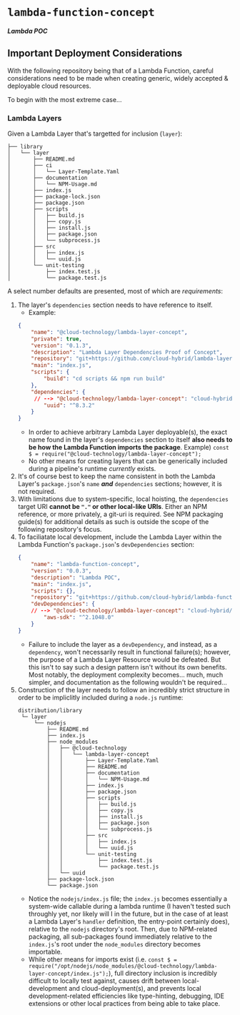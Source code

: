 # `lambda-function-concept` #

***Lambda POC***

## Important Deployment Considerations ##

With the following repository being that of a Lambda Function, careful considerations
need to be made when creating generic, widely accepted & deployable cloud resources.

To begin with the most extreme case...

### Lambda Layers ###

Given a Lambda Layer that's targetted for inclusion (`layer`):

```
├── library
│   └── layer
│       ├── README.md
│       ├── ci
│       │   └── Layer-Template.Yaml
│       ├── documentation
│       │   └── NPM-Usage.md
│       ├── index.js
│       ├── package-lock.json
│       ├── package.json
│       ├── scripts
│       │   ├── build.js
│       │   ├── copy.js
│       │   ├── install.js
│       │   ├── package.json
│       │   └── subprocess.js
│       ├── src
│       │   ├── index.js
│       │   └── uuid.js
│       └── unit-testing
│           ├── index.test.js
│           └── package.test.js
```

A select number defaults are presented, most of which are *requirements*:

1. The layer's `dependencies` section needs to have reference to itself.
    - Example:
    ```json
    {
        "name": "@cloud-technology/lambda-layer-concept",
        "private": true,
        "version": "0.1.3",
        "description": "Lambda Layer Dependencies Proof of Concept",
        "repository": "git+https://github.com/cloud-hybrid/lambda-layer-concept.git",
        "main": "index.js",
        "scripts": {
            "build": "cd scripts && npm run build"
        },
        "dependencies": {
         // --> "@cloud-technology/lambda-layer-concept": "cloud-hybrid/lambda-layer-concept#Development",
            "uuid": "^8.3.2"
        }
    }
    ```
    - In order to achieve arbitrary Lambda Layer deployable(s), the exact name found in the layer's `dependencies` section to itself
    **also needs to be how the Lambda Function imports the package**. Example) `const $ = require("@cloud-technology/lambda-layer-concept");`
    - No other means for creating layers that can be generically included during a pipeline's runtime *currently* exists.
1. It's of course best to keep the name consistent in both the Lambda Layer's `package.json`'s `name` ***and*** `dependencies` sections; however,
   it is not required.
1. With limitations due to system-specific, local hoisting, the `dependencies` target URI **cannot be `"."` or other local-like URIs**. Either an
   NPM reference, or more privately, a git-uri is required. See NPM packaging guide(s) for additional details as such is outside the scope of the
   following repository's focus.
1. To faciliatate local development, include the Lambda Layer within the Lambda Function's `package.json`'s `devDependencies` section:
    ```json
    {
        "name": "lambda-function-concept",
        "version": "0.0.3",
        "description": "Lambda POC",
        "main": "index.js",
        "scripts": {},
        "repository": "git+https://github.com/cloud-hybrid/lambda-function-concept.git",
        "devDependencies": {
        // --> "@cloud-technology/lambda-layer-concept": "cloud-hybrid/lambda-layer-concept#Development",
            "aws-sdk": "^2.1048.0"
        }
    }
    ```
    - Failure to include the layer as a `devDependency`, and instead, as a `dependency`, won't necessarily result in functional failure(s); however,
    the purpose of a Lambda Layer Resource would be defeated. But this isn't to say such a design pattern isn't without its own benefits. Most
    notably, the deployment complexity becomes... much, much simpler, and documentation as the following wouldn't be required...
1. Construction of the layer needs to follow an incredibly strict structure in order to be impliclitly included during a `node.js` runtime:
   ```
   distribution/library
    └─ layer
        └── nodejs
            ├── README.md
            ├── index.js
            ├── node_modules
            │   ├── @cloud-technology
            │   │   └── lambda-layer-concept
            │   │       ├── Layer-Template.Yaml
            │   │       ├── README.md
            │   │       ├── documentation
            │   │       │   └── NPM-Usage.md
            │   │       ├── index.js
            │   │       ├── package.json
            │   │       ├── scripts
            │   │       │   ├── build.js
            │   │       │   ├── copy.js
            │   │       │   ├── install.js
            │   │       │   ├── package.json
            │   │       │   └── subprocess.js
            │   │       ├── src
            │   │       │   ├── index.js
            │   │       │   └── uuid.js
            │   │       └── unit-testing
            │   │           ├── index.test.js
            │   │           └── package.test.js
            │   └── uuid
            ├── package-lock.json
            └── package.json
   ```
   - Notice the `nodejs/index.js` file; the `index.js` becomes essentially a system-wide callable during a lambda runtime (I haven't tested 
   such throughly yet, nor likely will I in the future, but in the case of at least a Lambda Layer's `handler` definition, the entry-point 
   certainly does), relative to the `nodejs` directory's root. Then, due to NPM-related packaging, all sub-packages found immediately relative
   to the `index.js`'s root under the `node_modules` directory becomes importable.
   - While other means for imports exist (i.e. `const $ = require("/opt/nodejs/node_modules/@cloud-technology/lambda-layer-concept/index.js");`), full
   directory inclusion is incredibly difficult to locally test against, causes drift between local-development and cloud-deployment(s), and prevents
   local development-related efficiencies like type-hinting, debugging, IDE extensions or other local practices from being able to take place.
